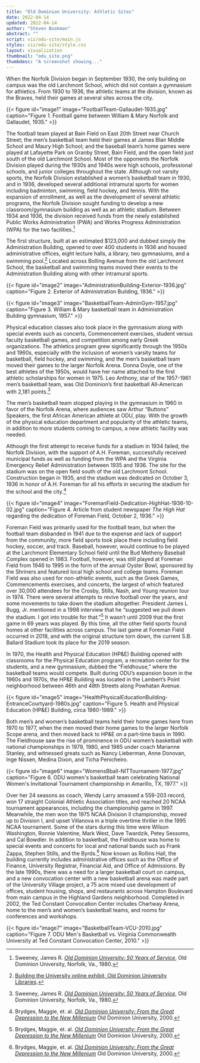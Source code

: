 ```yaml
---
title: "Old Dominion University: Athletic Sites"
date: 2022-04-14
updated: 2022-04-14
author: "Steven Bookman"
abstract: ""
script: viz/odu-site/main.js
styles: viz/odu-site/style.css
layout: visualization
thumbnail: "odu_site.png"
thumbdesc: "A screenshot showing..."
---
```


When the Norfolk Division began in September 1930, the only building on campus was the old Larchmont School, which did not contain a gymnasium for athletics. From 1930 to 1936, the athletic teams at the division, known as the Braves, held their games at several sites across the city.

{{< figure id="image1" image="FootballTeam-Gallaudet-1935.jpg" caption="Figure 1. Football game between William & Mary Norfolk and Gallaudet, 1935." >}}

The football team played at <span class="notation" data-id="1" data-zoom="14" data-lat="36.866165" data-lon="-76.281292">Bain Field</span> on East 20th Street near Church Street; the men’s basketball team held their games at James Blair Middle School and Maury High School; and the baseball team’s home games were played at Lafayette Park on Granby Street, Bain Field, and the open field just south of the old Larchmont School. Most of the opponents the Norfolk Division played during the 1930s and 1940s were high schools, professional schools, and junior colleges throughout the state. Although not varsity sports, the Norfolk Division established a women’s basketball team in 1930, and in 1936, developed several additional intramural sports for women including badminton, swimming, field hockey, and tennis. With the expansion of enrollment, as well as the development of several athletic programs, the Norfolk Division sought funding to develop a new classroom/gymnasium building as well as an athletic stadium. Between 1934 and 1936, the division received funds from the newly established Public Works Administration (PWA) and Works Progress Administration (WPA) for the two facilities.[^1] 

[^1]: Sweeney, James R. *[Old Dominion University: 50 Years of Service](https://digitalcommons.odu.edu/)*, Old Dominion University, Norfolk, Va., 1980.

The first structure, built at an estimated $123,000 and dubbed simply the <span class="notation" data-id="1" data-zoom="16" data-lat="36.890011" data-lon="-76.304579">Administration Building,</span> opened to over 400 students in 1936 and housed administrative offices, eight lecture halls, a library, two gymnasiums, and a swimming pool.[^2] Located across Bolling Avenue from the old Larchmont School, the basketball and swimming teams moved their events to the Administration Building along with other intramural sports. 

[^2]: [Building the University online exhibit, Old Dominion University Libraries](https://exhibits.lib.odu.edu/exhibits/show/buildings/1935). 

{{< figure id="image2" image="AdministrationBuilding-Exterior-1936.jpg" caption="Figure 2. Exterior of Administration Building, 1936." >}}

{{< figure id="image3" image="BasketballTeam-AdminGym-1957.jpg" caption="Figure 3. William & Mary basketball team in Administration Building gymnasium, 1957." >}}

Physical education classes also took place in the gymnasium along with special events such as concerts, Commencement exercises, student versus faculty basketball games, and competition among early Greek organizations. The athletics program grew significantly through the 1950s and 1960s, especially with the inclusion of women’s varsity teams for basketball, field hockey, and swimming, and the men’s basketball team moved their games to the larger Norfolk Arena. Donna Doyle, one of the best athletes of the 1950s, would have her name attached to the first athletic scholarships for women in 1975. Leo Anthony, star of the 1957-1961 men’s basketball team, was Old Dominion’s first basketball All-American with 2,181 points.[^3]  
[^3]: Sweeney, James R. *[Old Dominion University: 50 Years of Service](https://digitalcommons.odu.edu/)*, Old Dominion University, Norfolk, Va., 1980.

The men’s basketball team stopped playing in the gymnasium in 1960 in favor of the Norfolk Arena, where audiences saw Arthur “Buttons” Speakers, the first African American athlete at ODU, play. With the growth of the physical education department and popularity of the athletic teams, in addition to more students coming to campus, a new athletic facility was needed. 

Although the first attempt to receive funds for a stadium in 1934 failed, the Norfolk Division, with the support of A.H. Foreman, successfully received municipal funds as well as funding from the WPA and the Virginia Emergency Relief Administration between 1935 and 1936. <span class="notation" data-id="1" data-zoom="13" data-lat="36.889019" data-lon="-76.302928">The site for the stadium was on the open field south of the old Larchmont School.</span> Construction began in 1935, and the stadium was dedicated on October 3, 1936 in honor of A.H. Foreman for all his efforts in securing the stadium for the school and the city.[^4]  

[^4]: Brydges, Maggie, et. al. *[Old Dominion University: From the Great Depression to the New Millenium](https://digitalcommons.odu.edu/oduhistory-bookshelf/2/)* Old Dominion University, 2000. 

{{< figure id="image4" image="ForemanField-Dedication-HighHat-1936-10-02.jpg" caption="Figure 4. Article from student newspaper *The High Hat* regarding the dedication of Foreman Field, October 2, 1936." >}}

Foreman Field was primarily used for the football team, but when the football team disbanded in 1941 due to the expense and lack of support from the community, more field sports took place there including field hockey, soccer, and track. Baseball, however, would continue to be played at the Larchmont Elementary School field until the Bud Metheny Baseball Complex opened in 1983. Football, however, was still played at Foreman Field from 1946 to 1995 in the form of the annual Oyster Bowl, sponsored by the Shriners and featured local high school and college teams. Foreman Field was also used for non-athletic events, such as the Greek Games, Commencements exercises, and concerts, the largest of which featured over 30,000 attendees for the Crosby, Stills, Nash, and Young reunion tour in 1974. There were several attempts to revive football over the years, and some movements to take down the stadium altogether. President James L Bugg, Jr. mentioned in a 1998 interview that he “suggested we pull down the stadium. I got into trouble for that.”[^4] It wasn’t until 2009 that the first game in 69 years was played. By this time, all the other field sports found homes at other facilities across campus. The last game at Foreman Field occurred in 2018, and with the original structure torn down, the current S.B. Ballard Stadium took its place for the 2019 season.    

[^4]: [Building the University online exhibit, Old Dominion University Libraries](https://exhibits.lib.odu.edu/exhibits/show/buildings/1935). 

In 1970, <span class="notation" data-id="1" data-zoom="15" data-lat="36.885935" data-lon="-76.311252">the Health and Physical Education (HP&E) Building</span> opened with classrooms for the Physical Education program, a recreation center for the students, and a new gymnasium, dubbed the “Fieldhouse,” where the basketball teams would compete. Built during ODU’s expansion boom in the 1960s and 1970s, the HP&E Building was located in the Lambert’s Point neighborhood between 46th and 48th Streets along Powhatan Avenue. 

{{< figure id="image5" image="HealthPhysicalEducationBuilding-EntranceCourtyard-1980s.jpg" caption="Figure 5. Health and Physical Education (HP&E) Building, circa 1980-1989." >}}

Both men’s and women’s basketball teams held their home games here from 1970 to 1977, when the men moved their home games to the larger Norfolk Scope arena, and then moved back to HP&E on a part-time basis in 1990. The Fieldhouse saw the rise of prominence in ODU women’s basketball with national championships in 1979, 1980, and 1985 under coach Marianne Stanley, and witnessed greats such as Nancy Lieberman, Anne Donovan, Inge Nissen, Medina Dixon, and Ticha Penicheiro. 

{{< figure id="image6" image="WomensBball-NITTournament-1977.jpg" caption="Figure 6. ODU women's basketball team celebrating National Women's Invitational Tournament championship in Amarillo, TX, 1977." >}}

Over her 24 seasons as coach, Wendy Larry amassed a 559-203 record, won 17 straight Colonial Athletic Association titles, and reached 20 NCAA tournament appearances, including the championship game in 1997. Meanwhile, the men won the 1975 NCAA Division II championship, moved up to Division I, and upset Villanova in a triple overtime thriller in the 1995 NCAA tournament. Some of the stars during this time were Wilson Washington, Ronnie Valentine, Mark West, Dave Twardzik, Petey Sessoms, and Cal Bowdler. In addition to basketball, the Fieldhouse was home to special events and concerts for local and national bands such as Frank Zappa, Stephen Stills, and the Byrds.[^6] Now known as Rollins Hall, the building currently includes administrative offices such as the Office of Finance, University Registrar, Financial Aid, and Office of Admissions. By the late 1990s, there was a need for a larger basketball court on campus, and a new convocation center with a new basketball arena was made part of the <span class="notation" data-id="1" data-zoom="15" data-lat="36.884111" data-lon="-76.301382">University Village</span> project, a 75 acre mixed use development of offices, student housing, shops, and restaurants across Hampton Boulevard from main campus in the Highland Gardens neighborhood. Completed in 2002, the Ted Constant Convocation Center includes Chartway Arena, home to the men’s and women’s basketball teams, and rooms for conferences and workshops.

{{< figure id="image7" image="BasketballTeam-VCU-2010.jpg" caption="Figure 7. ODU Men's Basketball vs. Virginia Commonwealth University at Ted Constant Convocation Center, 2010." >}}

[^6]: Brydges, Maggie, et. al. *[Old Dominion University: From the Great Depression to the New Millenium](https://digitalcommons.odu.edu/oduhistory-bookshelf/2/)* Old Dominion University, 2000. 